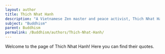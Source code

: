 ```yaml
---
layout: author
title: Thich Nhat Hanh
description: "A Vietnamese Zen master and peace activist, Thich Nhat Hanh is known for his teachings on mindfulness and engaged Buddhism. He authored numerous books, including 'The Miracle of Mindfulness,' which have been influential in bringing Buddhist principles to the Western world."
subject: "Buddhism"
parent: Buddhism
permalink: /Buddhism/authors/Thich-Nhat-Hanh/
---
```


Welcome to the page of Thich Nhat Hanh! Here you can find their quotes.
